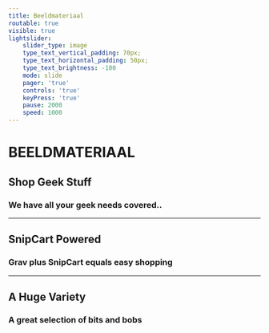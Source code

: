```yaml
---
title: Beeldmateriaal
routable: true
visible: true
lightslider:
    slider_type: image
    type_text_vertical_padding: 70px;
    type_text_horizontal_padding: 50px;
    type_text_brightness: -100
    mode: slide
    pager: 'true'
    controls: 'true'
    keyPress: 'true'
    pause: 2000
    speed: 1000
---
```


# BEELDMATERIAAL

## Shop Geek Stuff
### We have all your **geek** needs covered..
___
## SnipCart Powered
### **Grav** plus **SnipCart** equals easy shopping
___
## A Huge Variety
### A great selection of **bits** and **bobs**